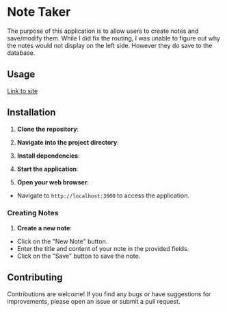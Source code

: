 # Note Taker

The purpose of this application is to allow users to create notes and save/modify them. While I did fix the routing, I was unable to figure out why the notes would not display on the left side. However they do save to the database. 


## Usage 

[Link to site]()

## Installation

1. **Clone the repository**:
2. **Navigate into the project directory**:
3. **Install dependencies**:
4. **Start the application**:

6. **Open your web browser**:
- Navigate to `http://localhost:3000` to access the application.

### Creating Notes

1. **Create a new note**:
- Click on the "New Note" button.
- Enter the title and content of your note in the provided fields.
- Click on the "Save" button to save the note.

## Contributing

Contributions are welcome! If you find any bugs or have suggestions for improvements, please open an issue or submit a pull request.

